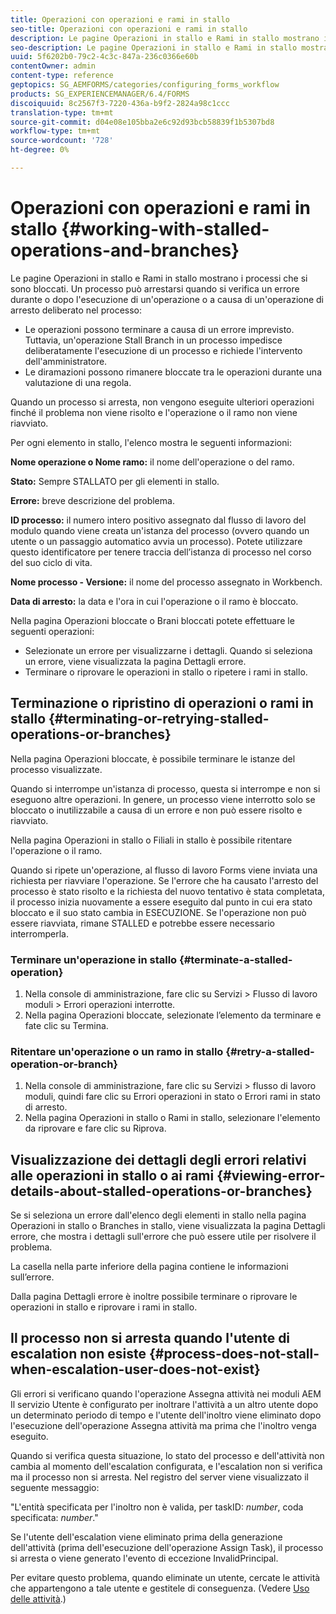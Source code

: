 ```yaml
---
title: Operazioni con operazioni e rami in stallo
seo-title: Operazioni con operazioni e rami in stallo
description: Le pagine Operazioni in stallo e Rami in stallo mostrano i processi che si sono bloccati.
seo-description: Le pagine Operazioni in stallo e Rami in stallo mostrano i processi che si sono bloccati.
uuid: 5f6202b0-79c2-4c3c-847a-236c0366e60b
contentOwner: admin
content-type: reference
geptopics: SG_AEMFORMS/categories/configuring_forms_workflow
products: SG_EXPERIENCEMANAGER/6.4/FORMS
discoiquuid: 8c2567f3-7220-436a-b9f2-2824a98c1ccc
translation-type: tm+mt
source-git-commit: d04e08e105bba2e6c92d93bcb58839f1b5307bd8
workflow-type: tm+mt
source-wordcount: '728'
ht-degree: 0%

---
```



# Operazioni con operazioni e rami in stallo {#working-with-stalled-operations-and-branches}

Le pagine Operazioni in stallo e Rami in stallo mostrano i processi che si sono bloccati. Un processo può arrestarsi quando si verifica un errore durante o dopo l&#39;esecuzione di un&#39;operazione o a causa di un&#39;operazione di arresto deliberato nel processo:

* Le operazioni possono terminare a causa di un errore imprevisto. Tuttavia, un&#39;operazione Stall Branch in un processo impedisce deliberatamente l&#39;esecuzione di un processo e richiede l&#39;intervento dell&#39;amministratore.
* Le diramazioni possono rimanere bloccate tra le operazioni durante una valutazione di una regola.

Quando un processo si arresta, non vengono eseguite ulteriori operazioni finché il problema non viene risolto e l&#39;operazione o il ramo non viene riavviato.

Per ogni elemento in stallo, l&#39;elenco mostra le seguenti informazioni:

**Nome operazione o Nome ramo:** il nome dell&#39;operazione o del ramo.

**Stato:** Sempre STALLATO per gli elementi in stallo.

**Errore:** breve descrizione del problema.

**ID processo:** il numero intero positivo assegnato dal flusso di lavoro del modulo quando viene creata un&#39;istanza del processo (ovvero quando un utente o un passaggio automatico avvia un processo). Potete utilizzare questo identificatore per tenere traccia dell’istanza di processo nel corso del suo ciclo di vita.

**Nome processo - Versione:** il nome del processo assegnato in Workbench.

**Data di arresto:** la data e l&#39;ora in cui l&#39;operazione o il ramo è bloccato.

Nella pagina Operazioni bloccate o Brani bloccati potete effettuare le seguenti operazioni:

* Selezionate un errore per visualizzarne i dettagli. Quando si seleziona un errore, viene visualizzata la pagina Dettagli errore.
* Terminare o riprovare le operazioni in stallo o ripetere i rami in stallo.

## Terminazione o ripristino di operazioni o rami in stallo {#terminating-or-retrying-stalled-operations-or-branches}

Nella pagina Operazioni bloccate, è possibile terminare le istanze del processo visualizzate.

Quando si interrompe un&#39;istanza di processo, questa si interrompe e non si eseguono altre operazioni. In genere, un processo viene interrotto solo se bloccato o inutilizzabile a causa di un errore e non può essere risolto e riavviato.

Nella pagina Operazioni in stallo o Filiali in stallo è possibile ritentare l&#39;operazione o il ramo.

Quando si ripete un&#39;operazione, al flusso di lavoro Forms viene inviata una richiesta per riavviare l&#39;operazione. Se l&#39;errore che ha causato l&#39;arresto del processo è stato risolto e la richiesta del nuovo tentativo è stata completata, il processo inizia nuovamente a essere eseguito dal punto in cui era stato bloccato e il suo stato cambia in ESECUZIONE. Se l&#39;operazione non può essere riavviata, rimane STALLED e potrebbe essere necessario interromperla.

### Terminare un&#39;operazione in stallo {#terminate-a-stalled-operation}

1. Nella console di amministrazione, fare clic su Servizi > Flusso di lavoro moduli > Errori operazioni interrotte.
1. Nella pagina Operazioni bloccate, selezionate l’elemento da terminare e fate clic su Termina.

### Ritentare un&#39;operazione o un ramo in stallo {#retry-a-stalled-operation-or-branch}

1. Nella console di amministrazione, fare clic su Servizi > flusso di lavoro moduli, quindi fare clic su Errori operazioni in stato o Errori rami in stato di arresto.
1. Nella pagina Operazioni in stallo o Rami in stallo, selezionare l&#39;elemento da riprovare e fare clic su Riprova.

## Visualizzazione dei dettagli degli errori relativi alle operazioni in stallo o ai rami {#viewing-error-details-about-stalled-operations-or-branches}

Se si seleziona un errore dall&#39;elenco degli elementi in stallo nella pagina Operazioni in stallo o Branches in stallo, viene visualizzata la pagina Dettagli errore, che mostra i dettagli sull&#39;errore che può essere utile per risolvere il problema.

La casella nella parte inferiore della pagina contiene le informazioni sull’errore.

Dalla pagina Dettagli errore è inoltre possibile terminare o riprovare le operazioni in stallo e riprovare i rami in stallo.

## Il processo non si arresta quando l&#39;utente di escalation non esiste {#process-does-not-stall-when-escalation-user-does-not-exist}

Gli errori si verificano quando l&#39;operazione Assegna attività nei moduli AEM Il servizio Utente è configurato per inoltrare l&#39;attività a un altro utente dopo un determinato periodo di tempo e l&#39;utente dell&#39;inoltro viene eliminato dopo l&#39;esecuzione dell&#39;operazione Assegna attività ma prima che l&#39;inoltro venga eseguito.

Quando si verifica questa situazione, lo stato del processo e dell&#39;attività non cambia al momento dell&#39;escalation configurata, e l&#39;escalation non si verifica ma il processo non si arresta. Nel registro del server viene visualizzato il seguente messaggio:

&quot;L&#39;entità specificata per l&#39;inoltro non è valida, per taskID: *number*, coda specificata: *number*.&quot;

Se l&#39;utente dell&#39;escalation viene eliminato prima della generazione dell&#39;attività (prima dell&#39;esecuzione dell&#39;operazione Assign Task), il processo si arresta o viene generato l&#39;evento di eccezione InvalidPrincipal.

Per evitare questo problema, quando eliminate un utente, cercate le attività che appartengono a tale utente e gestitele di conseguenza. (Vedere [Uso delle attività](/help/forms/using/admin-help/tasks.md#working-with-tasks).)

